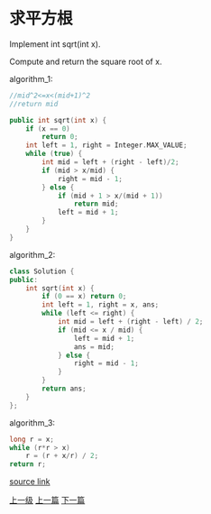 # 求平方根

Implement int sqrt(int x).

Compute and return the square root of x.


algorithm_1:

```c++
//mid^2<=x<(mid+1)^2
//return mid
```

```c++
public int sqrt(int x) {
    if (x == 0)
        return 0;
    int left = 1, right = Integer.MAX_VALUE;
    while (true) {
        int mid = left + (right - left)/2;
        if (mid > x/mid) {
            right = mid - 1;
        } else {
            if (mid + 1 > x/(mid + 1))
                return mid;
            left = mid + 1;
        }
    }
}
```

algorithm_2:
```c++
class Solution {
public:
    int sqrt(int x) {
        if (0 == x) return 0;
        int left = 1, right = x, ans;
        while (left <= right) {
            int mid = left + (right - left) / 2;
            if (mid <= x / mid) {
                left = mid + 1;
                ans = mid;
            } else {
                right = mid - 1;
            }
        }
        return ans;
    }
};
```


algorithm_3:
```c++
long r = x;
while (r*r > x)
    r = (r + x/r) / 2;
return r;
```

[source link](https://leetcode.com/problems/sqrtx/discuss/)








[上一级](base.md)
[上一篇](same_tree.md)
[下一篇](two_sum.md)
